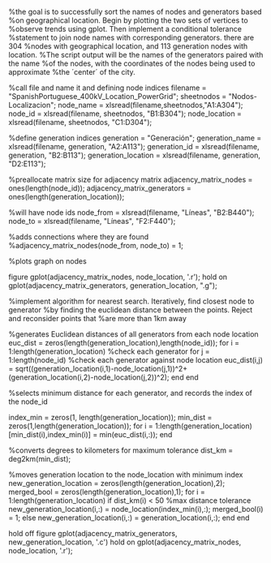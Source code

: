 %the goal is to successfully sort the names of nodes and generators based
%on geographical location. Begin by plotting the two sets of vertices to
%observe trends using gplot. Then implement a conditional tolerance
%statement to join node names with corresponding generators. there are 304
%nodes with geographical location, and 113 generation nodes with location.
%The script output will be the names of the generators paired with the name
%of the nodes, with the coordinates of the nodes being used to approximate
%the ´center´ of the city.

%call file and name it and defining node indices
filename = "SpanishPortuguese_400kV_Location_PowerGrid";
sheetnodos = "Nodos-Localizacion";
node_name = xlsread(filename,sheetnodos,"A1:A304");
node_id = xlsread(filename, sheetnodos, "B1:B304");
node_location = xlsread(filename, sheetnodos, "C1:D304");

%define generation indices
generation = "Generación";
generation_name = xlsread(filename, generation, "A2:A113");
generation_id = xlsread(filename, generation, "B2:B113");
generation_location = xlsread(filename, generation, "D2:E113");

%preallocate matrix size for adjacency matrix
adjacency_matrix_nodes = ones(length(node_id));
adjacency_matrix_generators = ones(length(generation_location));

%will have node ids
node_from = xlsread(filename, "Líneas", "B2:B440");
node_to = xlsread(filename, "Líneas", "F2:F440");

%adds connections where they are found
%adjacency_matrix_nodes(node_from, node_to) = 1;

%plots graph on nodes

figure
gplot(adjacency_matrix_nodes, node_location, '.r');
hold on
gplot(adjacency_matrix_generators, generation_location, ".g");

%implement algorithm for nearest search. Iteratively, find closest node to generator
%by finding the euclidean distance between the points. Reject and reconsider points that
%are more than 1km away

%generates Euclidean distances of all generators from each node location
euc_dist = zeros(length(generation_location),length(node_id));
for i = 1:length(generation_location) %check each generator
  for j = 1:length(node_id) %check each generator against node location
    euc_dist(i,j) = sqrt((generation_location(i,1)-node_location(j,1))^2+(generation_location(i,2)-node_location(j,2))^2);
  end
end

%selects minimum distance for each generator, and records the index of the node_id

index_min = zeros(1, length(generation_location));
min_dist = zeros(1,length(generation_location));
for i = 1:length(generation_location)
  [min_dist(i),index_min(i)] = min(euc_dist(i,:));
end

%converts degrees to kilometers for maximum tolerance
dist_km = deg2km(min_dist);


%moves generation location to the node_location with minimum index
new_generation_location = zeros(length(generation_location),2);
merged_bool = zeros(length(generation_location),1);
for i = 1:length(generation_location)
  if dist_km(i) < 50 %max distance tolerance
    new_generation_location(i,:) = node_location(index_min(i),:);
    merged_bool(i) = 1;
  else
      new_generation_location(i,:) = generation_location(i,:);
  end
end


hold off
figure
gplot(adjacency_matrix_generators, new_generation_location, '.c')
hold on
gplot(adjacency_matrix_nodes, node_location, '.r');
